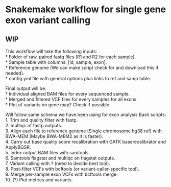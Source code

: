 # **Snakemake workflow for single gene exon variant calling**
## WIP
This workflow will take the following inputs:  
    * Folder of raw, paired fastq files (R1 and R2 for each sample).  
    * Sample table with columns: [id, sample, exon].  
    * Reference genome (We can make script check for and download this if needed).  
    * config.yml file with general options plus links to ref and samp table.  

Final output will be:  
    * Individual aligned BAM files for every sequenced sample.  
    * Merged and filtered VCF files for every samples for all exons.  
    * Plot of variants on gene map? Check if possible.  

Will follow same schema we have been using for exon analysis Bash scripts:  
    1. Trim and quality filter with fastp.  
    2. multiqc of fastp outputs.  
    3. Align each file to reference genome (Single chromosome hg38 ref) with BWA-MEM (Maybe BWA-MEM2 as it is faster).  
    4. Carry out base quality score recalibration with GATK baserecalibrator and ApplyBQSR.  
    5. Index output BAM files with samtools.  
    6. Samtools flagstat and multiqc on flagstat outputs.  
    7. Variant calling with ? (need to decide best tool).  
    8. Post-filter VCFs with bcftools (or variant-caller-specific tool).  
    9. Merge per-sample exon VCFs with bcftools merge.  
    10. (?) Plot metrics and variants.  


